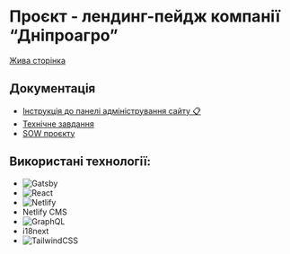 # Проєкт - лендинг-пейдж компанії “Дніпроагро”

[Жива сторінка](https://lucent-semolina-877c33.netlify.app/)

## Документація

- [Інструкція до панелі адміністрування сайту 📋](https://docs.google.com/document/d/1IsV5rvIdjMkkSfQOK4i3L44yrl4Q4G6XDdmrQbsfnNk/edit)
- [Технічне завдання](https://docs.google.com/document/d/1WxqV9AFPh-3syFsLfw851h3afJ9OKUFlsPjx04Esyt8/edit)
- [SOW проєкту](https://docs.google.com/document/d/19mZTfzwKH_MBglOcRBnDRjmHvoLiJsG6Xn-rBrJeS3g/edit#heading=h.p2vkn19bsvqa)

## Використані технології:

- ![Gatsby](https://img.shields.io/badge/Gatsby-%23663399.svg?style=for-the-badge&logo=gatsby&logoColor=white)
- ![React](https://img.shields.io/badge/react-%2320232a.svg?style=for-the-badge&logo=react&logoColor=%2361DAFB)
- ![Netlify](https://img.shields.io/badge/netlify-%23000000.svg?style=for-the-badge&logo=netlify&logoColor=#00C7B7)
- Netlify CMS
- ![GraphQL](https://img.shields.io/badge/-GraphQL-E10098?style=for-the-badge&logo=graphql&logoColor=white)
- i18next
- ![TailwindCSS](https://img.shields.io/badge/tailwindcss-%2338B2AC.svg?style=for-the-badge&logo=tailwind-css&logoColor=white)
